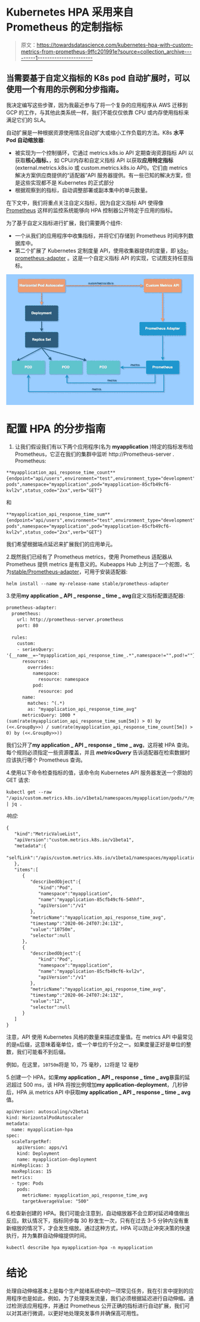 # Kubernetes HPA 采用来自 Prometheus 的定制指标

> 原文：<https://towardsdatascience.com/kubernetes-hpa-with-custom-metrics-from-prometheus-9ffc201991e?source=collection_archive---------1----------------------->

## 当需要基于自定义指标的 K8s pod 自动扩展时，可以使用一个有用的示例和分步指南。

我决定编写这些步骤，因为我最近参与了将一个复杂的应用程序从 AWS 迁移到 GCP 的工作，与其他此类系统一样，我们不能仅仅依靠 CPU 或内存使用指标来满足它们的 SLA。

自动扩展是一种根据资源使用情况自动扩大或缩小工作负载的方法。K8s **水平 Pod 自动缩放器**:

*   被实现为一个控制循环，它通过 metrics.k8s.io API 定期查询资源指标 API 以获取**核心指标、**，如 CPU/内存和自定义指标 API 以获取**应用特定指标** (external.metrics.k8s.io 或 custom.metrics.k8s.io API)。它们由 metrics 解决方案供应商提供的“适配器”API 服务器提供。有一些已知的解决方案，但是这些实现都不是 Kubernetes 的正式部分
*   根据观察到的指标，自动调整部署或副本集中的单元数量。

在下文中，我们将重点关注自定义指标，因为自定义指标 API 使得像 [Prometheus](https://prometheus.io/) 这样的监控系统能够向 HPA 控制器公开特定于应用的指标。

为了基于自定义指标进行扩展，我们需要两个组件:

*   一个从我们的应用程序中收集指标，并将它们存储到 Prometheus 时间序列数据库中。
*   第二个扩展了 Kubernetes 定制度量 API，使用收集器提供的度量，即 [k8s-prometheus-adapter](https://github.com/DirectXMan12/k8s-prometheus-adapter) 。这是一个自定义指标 API 的实现，它试图支持任意指标。

![](img/cd52efc686418ade9d9194ce369db453.png)

# **配置 HPA 的分步指南**

1.  让我们假设我们有以下两个应用程序(名为 **myapplication** )特定的指标发布给 Prometheus，它正在我们的集群中监听 http://Prometheus-server . Prometheus:

```
**myapplication_api_response_time_count**{endpoint="api/users",environment="test",environment_type="development",instance="10.4.66.85:9102",job="myapplication-pods",namespace="myapplication",pod="myapplication-85cfb49cf6-kvl2v",status_code="2xx",verb="GET"}
```

和

```
**myapplication_api_response_time_sum**{endpoint="api/users",environment="test",environment_type="development",instance="10.4.66.85:9102",job="myapplication-pods",namespace="myapplication",pod="myapplication-85cfb49cf6-kvl2v",status_code="2xx",verb="GET"}
```

我们希望根据端点延迟来扩展我们的应用单元。

2.既然我们已经有了 Prometheus metrics，使用 Prometheus 适配器从 Prometheus 提供 metrics 是有意义的。Kubeapps Hub 上列出了一个舵图，名为[stable/Prometheus-adapter](https://github.com/helm/charts/blob/master/stable/prometheus-adapter/README.md)，可用于安装适配器:

```
helm install --name my-release-name stable/prometheus-adapter
```

3.使用**my application _ API _ response _ time _ avg**自定义指标配置适配器:

```
prometheus-adapter:
  prometheus:
    url: http://prometheus-server.prometheus
    port: 80

  rules:
    custom:
    - seriesQuery: '{__name__=~"myapplication_api_response_time_.*",namespace!="",pod!=""}'
      resources:
        overrides:
          namespace:
            resource: namespace
          pod:
            resource: pod
      name:
        matches: ^(.*)
        as: "myapplication_api_response_time_avg"
      metricsQuery: 1000 * (sum(rate(myapplication_api_response_time_sum[5m]) > 0) by (<<.GroupBy>>) / sum(rate(myapplication_api_response_time_count[5m]) > 0) by (<<.GroupBy>>))
```

我们公开了**my application _ API _ response _ time _ avg**，这将被 HPA 查询。每个规则必须指定一些资源覆盖，并且 ***metricsQuery*** 告诉适配器在检索数据时应该执行哪个 Prometheus 查询。

4.使用以下命令检查指标的值，该命令向 Kubernetes API 服务器发送一个原始的 GET 请求:

```
kubectl get --raw "/apis/custom.metrics.k8s.io/v1beta1/namespaces/myapplication/pods/*/myapplication_api_response_time_avg" | jq .
```

*响应:*

```
{
   "kind":"MetricValueList",
   "apiVersion":"custom.metrics.k8s.io/v1beta1",
   "metadata":{
      "selfLink":"/apis/custom.metrics.k8s.io/v1beta1/namespaces/myapplication/pods/*/myapplication_api_response_time_avg"
   },
   "items":[
      {
         "describedObject":{
            "kind":"Pod",
            "namespace":"myapplication",
            "name":"myapplication-85cfb49cf6-54hhf",
            "apiVersion":"/v1"
         },
         "metricName":"myapplication_api_response_time_avg",
         "timestamp":"2020-06-24T07:24:13Z",
         "value":"10750m",
         "selector":null
      },
      {
         "describedObject":{
            "kind":"Pod",
            "namespace":"myapplication",
            "name":"myapplication-85cfb49cf6-kvl2v",
            "apiVersion":"/v1"
         },
         "metricName":"myapplication_api_response_time_avg",
         "timestamp":"2020-06-24T07:24:13Z",
         "value":"12",
         "selector":null
      }
   ]
}
```

注意，API 使用 Kubernetes 风格的数量来描述度量值。在 metrics API 中最常见的是`m`后缀，这意味着毫单位，或一个单位的千分之一。如果度量正好是单位的整数，我们可能看不到后缀。

例如，在这里，`10750m`将是 10，75 毫秒，`12`将是 12 毫秒

5.创建一个 HPA，如果**my application _ API _ response _ time _ avg**暴露的延迟超过 500 ms，该 HPA 将按比例增加**my application-deployment**，几秒钟后，HPA 从 metrics API 中获取**my application _ API _ response _ time _ avg**值。

```
apiVersion: autoscaling/v2beta1
kind: HorizontalPodAutoscaler
metadata:
  name: myapplication-hpa
spec:
  scaleTargetRef:
    apiVersion: apps/v1
    kind: Deployment
    name: myapplication-deployment
  minReplicas: 3
  maxReplicas: 15
  metrics:
  - type: Pods
    pods:
      metricName: myapplication_api_response_time_avg
      targetAverageValue: "500"
```

6.检查新创建的 HPA。我们可能会注意到，自动缩放器不会立即对延迟峰值做出反应。默认情况下，指标同步每 30 秒发生一次，只有在过去 3-5 分钟内没有重新缩放的情况下，才会发生缩放。通过这种方式，HPA 可以防止冲突决策的快速执行，并为集群自动伸缩提供时间。

```
kubectl describe hpa myapplication-hpa -n myapplication
```

# **结论**

处理自动伸缩基本上是每个生产就绪系统中的一项常见任务，我在引言中提到的应用程序也是如此，例如，为了处理突发流量，我们必须根据延迟进行自动伸缩。通过检测该应用程序，并通过 Prometheus 公开正确的指标进行自动扩展，我们可以对其进行微调，以更好地处理突发事件并确保高可用性。